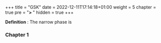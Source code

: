 +++
title = "GSK"
date = 2022-12-11T17:14:18+01:00
weight = 5
chapter = true
pre = "<b>> </b>"
hidden = true
+++

**Definition** : 
The narrow phase is

### Chapter 1




<!-- ### Physics

# Narrow Phase

Lorem Ipsum. -->